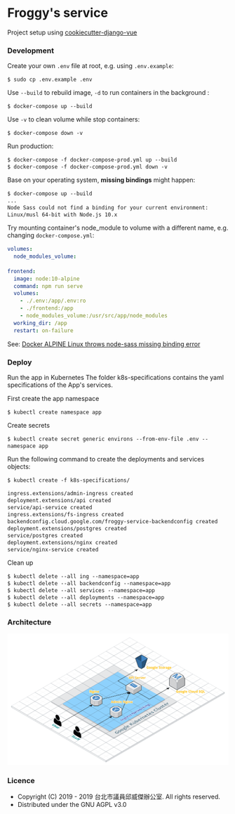 # Froggy's service
Project setup using [cookiecutter-django-vue](https://github.com/vchaptsev/cookiecutter-django-vue)

### Development

Create your own `.env` file at root, e.g. using `.env.example`:
```
$ sudo cp .env.example .env
```

Use `--build` to rebuild image, `-d` to run containers in the background :
```
$ docker-compose up --build
```

Use `-v` to clean volume while stop containers:
```
$ docker-compose down -v
```

Run production:
```
$ docker-compose -f docker-compose-prod.yml up --build
$ docker-compose -f docker-compose-prod.yml down -v
```

Base on your operating system, **missing bindings** might happen:
```
$ docker-compose up --build
...
Node Sass could not find a binding for your current environment: Linux/musl 64-bit with Node.js 10.x
```
Try mounting container's node_module to volume with a different name, 
e.g. changing `docker-compose.yml`:
```yaml
volumes:
  node_modules_volume:

frontend:
  image: node:10-alpine
  command: npm run serve
  volumes:
    - ./.env:/app/.env:ro
    - ./frontend:/app
    - node_modules_volume:/usr/src/app/node_modules
  working_dir: /app
  restart: on-failure
```
See: [Docker ALPINE Linux throws node-sass missing binding error](https://github.com/sass/node-sass/issues/2165) 

### Deploy

Run the app in Kubernetes
The folder k8s-specifications contains the yaml specifications of the App's services.

First create the app namespace
```
$ kubectl create namespace app
```

Create secrets
```
$ kubectl create secret generic environs --from-env-file .env --namespace app
```

Run the following command to create the deployments and services objects:
```
$ kubectl create -f k8s-specifications/
```
```
ingress.extensions/admin-ingress created
deployment.extensions/api created
service/api-service created
ingress.extensions/fs-ingress created
backendconfig.cloud.google.com/froggy-service-backendconfig created
deployment.extensions/postgres created
service/postgres created
deployment.extensions/nginx created
service/nginx-service created
```

Clean up
```
$ kubectl delete --all ing --namespace=app
$ kubectl delete --all backendconfig --namespace=app
$ kubectl delete --all services --namespace=app
$ kubectl delete --all deployments --namespace=app
$ kubectl delete --all secrets --namespace=app
```


### Architecture

![Architecture diagram](architecture.png)


### Licence
* Copyright (C) 2019 - 2019 台北市議員邱威傑辦公室. All rights reserved.
* Distributed under the GNU AGPL v3.0
